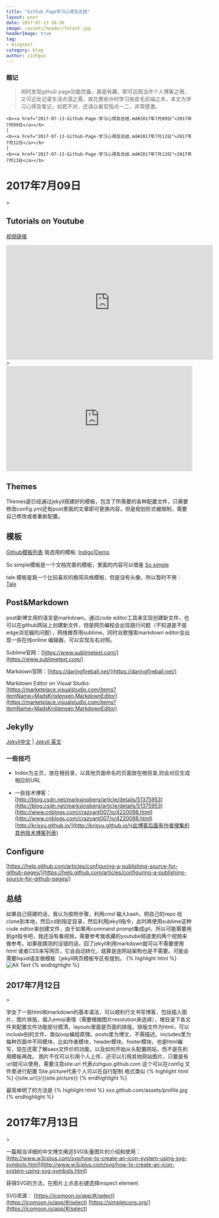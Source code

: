 ```yaml
---
title: "Github Page学习心得及总结"
layout: post
date: 2017-07-13 16:36
image: /assets/header/forest.jpg
headerImage: true
tag:
- blogtest
category: blog
author: zizhguo
---
```


### 题记
>闲时发现github page功能完备，甚是有趣，即可远观当作个人博客之用，又可近处记录生活点滴之需，故花费些许时学习些皮毛前端之术，本文为学习心得及笔记，如若不对，还请众看官指点一二，非常感激。


    <b><a href="2017-07-13-Github-Page-学习心得及总结.md#2017年7月09日">2017年7月09日</a></b>
    |
    <b><a href="2017-07-13-Github-Page-学习心得及总结.md#2017年7月12日">2017年7月12日</a></b>
    |
    <b><a href="2017-07-13-Github-Page-学习心得及总结.md#2017年7月13日">2017年7月13日</a></b>

<p align="center">
<h1>2017年7月09日</h1>> 
</p>

## Tutorials on Youtube
[视频链接](https://www.youtube.com/watch?v=iWowJBRMtpc&list=PL0CB3OvPhDA_STygmp3sDenx3UpdOMk7P&index=5)
<iframe width="560" height="310" src="https://www.youtube.com/watch?v=iWowJBRMtpc&list=PL0CB3OvPhDA_STygmp3sDenx3UpdOMk7P&index=5" frameborder="0" allowfullscreen></iframe>>

<div style="position:relative;height:0;padding-bottom:56.25%"><iframe src="https://www.youtube.com/embed/m9l3_6yNjrs?ecver=2" width="640" height="360" frameborder="0" style="position:absolute;width:100%;height:100%;left:0" allowfullscreen></iframe></div>

## Themes

Themes是已经通过jekyll搭建好的模板，包含了所需要的各种配置文件，只需要修改config.yml还有post里面的文章即可更换内容，但是规划形式被限制，需要自己修改或者重新配置。

## 模板
[Github模板列表](https://github.com/jekyll/jekyll/wiki/Themes)
我选用的模板:
[Indigo](https://github.com/sergiokopplin/indigo)|[Demo](http://koppl.in/indigo/) 

So simple模板是一个文档完善的模板，里面的内容可以借鉴
[So simple](https://mmistakes.github.io/so-simple-theme/articles/sample-post-images/)

tale 模板是我一个比较喜欢的极简风格模板，但是没有头像，所以暂时不用：
[Tale](https://chesterhow.github.io/tale/)

## Post&Markdown
post新博文用的语言是markdown，通过code editor工具来实现创建新文件，也可以在github网站上创建新文件，但是网页编程会出现跳行问题（不知道是不是edge浏览器的问题），网络推荐用sublime。同时谷歌搜索markdown editor会出现一些在线online 编辑器，可以实现左右对照。

Sublime官网：[https://www.sublimetext.com/](https://www.sublimetext.com/)

Markdown官网：[https://daringfireball.net/](https://daringfireball.net/)

Markdown Editor on Visual Studio: [https://marketplace.visualstudio.com/items?itemName=MadsKristensen.MarkdownEditor](https://marketplace.visualstudio.com/items?itemName=MadsKristensen.MarkdownEditor)

## Jekylly
[Jekyll中文](http://jekyllcn.com/) | [Jekyll 英文](http://jekyll.com/)

### 一些技巧
- Index为主页，放在根目录，以其他页面命名的页面放在根目录,则会对应生成相应的URL

- 一些技术博客：[http://blog.csdn.net/marksinoberg/article/details/51375953](http://blog.csdn.net/marksinoberg/article/details/51375953)
[http://www.cnblogs.com/crazyant007/p/4220066.html](http://www.cnblogs.com/crazyant007/p/4220066.html)
[http://krisyu.github.io/](http://krisyu.github.io/)(此博客后面有作者搜集的其他技术博客列表)

## Configure
[https://help.github.com/articles/configuring-a-publishing-source-for-github-pages/](https://help.github.com/articles/configuring-a-publishing-source-for-github-pages/)

## 总结
如果自己搭建的话，我认为按照步骤，利用cmd 输入bash，把自己的repo 给clone到本地，然后cd到指定目录，然后利用jekyll指令，此时再使用sublime这种code editor来创建文件，由于如果用command prompt集成git，所以可能需要用到git指令吧，我还没有看视频，需要参考我收藏的youtube频道里的两个视频来做参考。如果我猜测的没错的话，回了jekyll利用markdown就可以不需要使用html 或者CSS来写网页，它会自动转化，就算是连网站架构也是不需要。可能会需要liquid语言做模板（jekyll网页模板专区有提到。
{% highlight html %}
<img class="image" src="{{ site.url }}/assets/images/markdown.jpg" alt="Alt Text">
{% endhighlight %}

<p align="center">
<h2>2017年7月12日</h2>> 
</p>

学会了一些html和markdown的基本语法，可以顺利行文书写博客，包括插入图片，图片排版，插入emoji表情（需要根据图片resolution来选择），根目录下各文件夹配置文件功能部分摸清，layouts里面是页面的排版，排版文件为html，可以include别的文件，类似oop编程原理。posts里为博文，不需描述。includes里为每种页面中不同模块，比如作者模块，header模块，footer模块，也是html编写，现在还需了解sass文件价的功能，以及如何开始从头配置网站，而不是先利用模板再改。
图片不仅可以引用个人上传，还可以引用其他网站图片，只要是有url就可以使用，需要注意site.url 代表zizhguo.github.com 这个可以在config 文件里进行配置
Site.picture代表个人可以在自行配制
格式类似
{% highlight html %}
{{site.url}}/{{site.picture}}
{% endhighlight %}

最简单明了的方法是
{% highlight html %}
xxx.github.com/assets/profile.jpg
{% endhighlight %}

<p align="center">
<h1>2017年7月13日</h1>> 
</p>

一篇相当详细的中文博文阐述SVG矢量图片的介绍和使用：
[http://www.w3cplus.com/svg/how-to-create-an-icon-system-using-svg-symbols.html](http://www.w3cplus.com/svg/how-to-create-an-icon-system-using-svg-symbols.html)

获得SVG的方法，在图片上点击右键选择inspect element

SVG资源：
[https://icomoon.io/app/#/select](https://icomoon.io/app/#/select)
[https://simpleicons.org/](https://icomoon.io/app/#/select)
